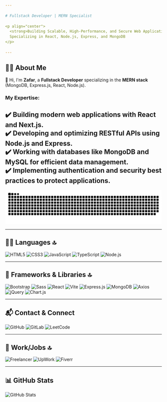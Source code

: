 ```yaml
---

# Fullstack Developer | MERN Specialist  

<p align="center">
  <strong>Building Scalable, High-Performance, and Secure Web Applications</strong><br>
  Specializing in React, Node.js, Express, and MongoDB
</p>  

---  
```


## 👨‍💻 About Me  

👋 Hi, I'm **Zafar**, a **Fullstack Developer** specializing in the **MERN stack** (MongoDB, Express.js, React, Node.js).  

### My Expertise:  
✔️ **Building modern web applications** with React and Next.js.  
✔️ **Developing and optimizing RESTful APIs** using Node.js and Express.  
✔️ **Working with databases** like MongoDB and MySQL for efficient data management.  
✔️ **Implementing authentication and security best practices** to protect applications.   
---

![Snake animation](https://raw.githubusercontent.com/Platane/snk/output/github-contribution-grid-snake-dark.svg)

---

## 👩‍💻 Languages 🔝  

![HTML5](https://img.shields.io/badge/HTML5-E34F26?style=for-the-badge&logo=html5&logoColor=white)
![CSS3](https://img.shields.io/badge/CSS3-1572B6?style=for-the-badge&logo=css3&logoColor=white)
![JavaScript](https://img.shields.io/badge/JavaScript-323330?style=for-the-badge&logo=javascript&logoColor=F7DF1E)
![TypeScript](https://img.shields.io/badge/TypeScript-007ACC?style=for-the-badge&logo=typescript&logoColor=white)
![Node.js](https://img.shields.io/badge/Node.js-339933?style=for-the-badge&logo=nodedotjs&logoColor=white)

---

## 🚀 Frameworks & Libraries 🔝  

![Bootstrap](https://img.shields.io/badge/Bootstrap-563D7C?style=for-the-badge&logo=bootstrap&logoColor=white)
![Sass](https://img.shields.io/badge/Sass-CC6699?style=for-the-badge&logo=sass&logoColor=white)
![React](https://img.shields.io/badge/React-20232A?style=for-the-badge&logo=react&logoColor=61DAFB)
![Vite](https://img.shields.io/badge/Vite-B73BFE?style=for-the-badge&logo=vite&logoColor=FFD62E)
![Express.js](https://img.shields.io/badge/Express.js-000000?style=for-the-badge&logo=express&logoColor=white)
![MongoDB](https://img.shields.io/badge/MongoDB-47A248?style=for-the-badge&logo=mongodb&logoColor=white)
![Axios](https://img.shields.io/badge/axios-671ddf?&style=for-the-badge&logo=axios&logoColor=white)
![jQuery](https://img.shields.io/badge/jQuery-0769AD?style=for-the-badge&logo=jquery&logoColor=white)
![Chart.js](https://img.shields.io/badge/Chart.js-FF6384?style=for-the-badge&logo=chartdotjs&logoColor=white)

---

## 📬 Contact & Connect  

![GitHub](https://img.shields.io/badge/GitHub-100000?style=for-the-badge&logo=github&logoColor=white)
![GitLab](https://img.shields.io/badge/GitLab-330F63?style=for-the-badge&logo=gitlab&logoColor=white)
![LeetCode](https://img.shields.io/badge/LeetCode-FFA116?style=for-the-badge&logo=leetcode&logoColor=black)

---

## 🥅 Work/Jobs 🔝  

![Freelancer](https://img.shields.io/badge/Freelancer-29B2FE?style=for-the-badge&logo=freelancer&logoColor=white)
![UpWork](https://img.shields.io/badge/UpWork-6FDA44?style=for-the-badge&logo=upwork&logoColor=white)
![Fiverr](https://img.shields.io/badge/Fiverr-1DBF73?style=for-the-badge&logo=fiverr&logoColor=white)

---

## 📊 GitHub Stats  

![GitHub Stats](https://github-readme-stats.vercel.app/api?username=Ibrohimov-Zafar&show_icons=true&theme=radical)
